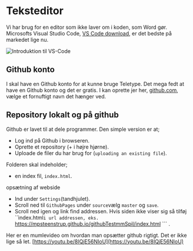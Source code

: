 # Teksteditor
Vi har brug for en editor som ikke laver om i koden, som Word gør. Microsofts Visual Studio Code, [VS Code download](https://code.visualstudio.com/download), er det bedste på markedet lige nu.

![Introduktion til VS-Code](https://www.youtube.com/watch?v=iCtMxhW51dc)

## Github konto
I skal have en Github konto for at kunne bruge Teletype. Det mega fedt at have en Github konto og det er gratis. I kan oprette jer her, [github.com](https://github.com/), vælge et fornuftigt navn det hænger ved.

## Repository lokalt og på github
Github er lavet til at dele programmer.
Den simple version er at;
* Log ind på Github i browseren.
* Oprette et repository (+ i højre hjørne).
* Uploade de filer du har brug for (```uploading an existing file```).

Folderen skal indeholder;
* en index fil, ```index.html```.


opsætning af webside
* Ind under ```Settings```(tandhjulet).
* Scroll ned til ```GithubPages``` under ```source```vælg ```master``` og ```save```.
* Scroll ned igen og link find addressen. Hvis siden ikke viser sig så tilføj ``ìndex.html```i url addressen, eks. ```https://mpsteenstrup.github.io/githubTestmmSpil/index.html ``` .

Her er en mumlevideo om hvordan man opsætter github rigtigt. Det er ikke lige så let.
[https://youtu.be/8IQjE56NIoU](https://youtu.be/8IQjE56NIoU)
